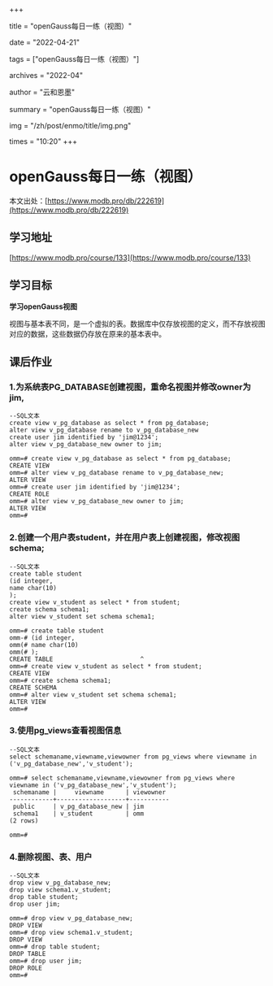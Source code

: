 +++

title = "openGauss每日一练（视图）" 

date = "2022-04-21" 

tags = ["openGauss每日一练（视图）"] 

archives = "2022-04" 

author = "云和恩墨" 

summary = "openGauss每日一练（视图）"

img = "/zh/post/enmo/title/img.png" 

times = "10:20"
+++

# openGauss每日一练（视图）

本文出处：[https://www.modb.pro/db/222619](https://www.modb.pro/db/222619)

## 学习地址

[https://www.modb.pro/course/133](https://www.modb.pro/course/133)

## 学习目标

**学习openGauss视图**

视图与基本表不同，是一个虚拟的表。数据库中仅存放视图的定义，而不存放视图对应的数据，这些数据仍存放在原来的基本表中。

## 课后作业

### **1.为系统表PG_DATABASE创建视图，重命名视图并修改owner为jim,**

```
--SQL文本
create view v_pg_database as select * from pg_database;
alter view v_pg_database rename to v_pg_database_new
create user jim identified by 'jim@1234';
alter view v_pg_database_new owner to jim;

omm=# create view v_pg_database as select * from pg_database;
CREATE VIEW
omm=# alter view v_pg_database rename to v_pg_database_new;
ALTER VIEW
omm=# create user jim identified by 'jim@1234';
CREATE ROLE
omm=# alter view v_pg_database_new owner to jim;
ALTER VIEW
omm=# 

```

### **2.创建一个用户表student，并在用户表上创建视图，修改视图schema;**

```
--SQL文本
create table student
(id integer,
name char(10)
);
create view v_student as select * from student;
create schema schema1;
alter view v_student set schema schema1;

omm=# create table student
omm-# (id integer,
omm(# name char(10)
omm(# );
CREATE TABLE                        ^
omm=# create view v_student as select * from student;
CREATE VIEW
omm=# create schema schema1;
CREATE SCHEMA
omm=# alter view v_student set schema schema1;
ALTER VIEW
omm=# 

```

### **3.使用pg_views查看视图信息**

```
--SQL文本
select schemaname,viewname,viewowner from pg_views where viewname in ('v_pg_database_new','v_student');

omm=# select schemaname,viewname,viewowner from pg_views where viewname in ('v_pg_database_new','v_student');
 schemaname |     viewname      | viewowner 
------------+-------------------+-----------
 public     | v_pg_database_new | jim
 schema1    | v_student         | omm
(2 rows)

omm=# 

```

### **4.删除视图、表、用户**

```
--SQL文本
drop view v_pg_database_new;
drop view schema1.v_student;
drop table student;
drop user jim;

omm=# drop view v_pg_database_new;
DROP VIEW
omm=# drop view schema1.v_student;
DROP VIEW
omm=# drop table student;
DROP TABLE
omm=# drop user jim;
DROP ROLE
omm=# 

```
